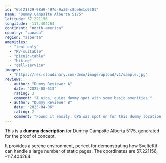 ```yaml
---
id: "6bf21f29-98d9-497d-9a20-c8be6e1c0301"
name: "Dummy Campsite Alberta 5175"
latitude: 57.221156
longitude: -117.404264
continent: "north-america"
country: "canada"
region: "alberta"
amenities:
  - "tent-only"
  - "RV-suitable"
  - "picnic-table"
  - "hiking"
  - "cell-service"
images:
  - "https://res.cloudinary.com/demo/image/upload/v1/sample.jpg"
reviews:
  - author: "Dummy Reviewer A"
    date: "2025-08-013"
    rating: 3
    comment: "A nice, quiet dummy spot with some basic amenities."
  - author: "Dummy Reviewer B"
    date: "2025-04-06"
    rating: 2
    comment: "Found it easily. GPS was spot on for this dummy location."
---
```


This is a **dummy description** for Dummy Campsite Alberta 5175, generated for the proof of concept.

It provides a serene environment, perfect for demonstrating how SvelteKit can handle a large number of static pages. The coordinates are 57.221156, -117.404264.
